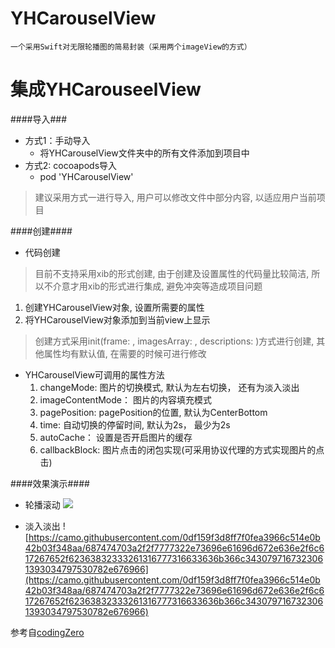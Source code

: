 # YHCarouselView
	一个采用Swift对无限轮播图的简易封装（采用两个imageView的方式）

# 集成YHCarouseelView
####导入###
- 方式1：手动导入
	- 将YHCarouselView文件夹中的所有文件添加到项目中
- 方式2: cocoapods导入
	- pod 'YHCarouselView'

> 建议采用方式一进行导入, 用户可以修改文件中部分内容, 以适应用户当前项目

####创建####
- 代码创建
> 目前不支持采用xib的形式创建, 由于创建及设置属性的代码量比较简洁, 所以不介意才用xib的形式进行集成, 避免冲突等造成项目问题
1. 创建YHCarouselView对象, 设置所需要的属性
2. 将YHCarouselView对象添加到当前view上显示

> 创建方式采用init(frame: , imagesArray: , descriptions: )方式进行创建, 其他属性均有默认值, 在需要的时候可进行修改

- YHCarouselView可调用的属性方法
	1. changeMode: 图片的切换模式, 默认为左右切换， 还有为淡入淡出
	2. imageContentMode： 图片的内容填充模式
	3. pagePosition: pagePosition的位置, 默认为CenterBottom
	4. time: 自动切换的停留时间, 默认为2s， 最少为2s
	5. autoCache： 设置是否开启图片的缓存
	6. callbackBlock: 图片点击的闭包实现(可采用协议代理的方式实现图片的点击)

####效果演示####
- 轮播滚动
![](https://camo.githubusercontent.com/8e146337ac8167aaa7f23bee5cb267a66c6296c2/687474703a2f2f75706c6f61642d696d616765732e6a69616e7368752e696f2f75706c6f61645f696d616765732f313432393037342d343465373532333635626133343838352e6769663f696d6167654d6f6772322f6175746f2d6f7269656e742f7374726970)

- 淡入淡出
![https://camo.githubusercontent.com/0df159f3d8ff7f0fea3966c514e0b42b03f348aa/687474703a2f2f7777322e73696e61696d672e636e2f6c617267652f62363832333261316777316633636b366c3430797167323061393034797530782e676966](https://camo.githubusercontent.com/0df159f3d8ff7f0fea3966c514e0b42b03f348aa/687474703a2f2f7777322e73696e61696d672e636e2f6c617267652f62363832333261316777316633636b366c3430797167323061393034797530782e676966)

参考自[codingZero](https://github.com/codingZero/XRCarouselView)